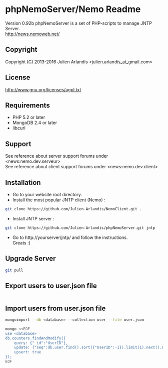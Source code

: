 phpNemoServer/Nemo Readme
===================

Version 0.92b 
phpNemoServer is a set of PHP-scripts to manage JNTP Server.  
http://news.nemoweb.net/

Copyright
---------

Copyright (C) 2013-2016
    Julien Arlandis <julien.arlandis_at_gmail.com>

License
-------

http://www.gnu.org/licenses/agpl.txt

Requirements
------------

* PHP 5.2 or later
* MongoDB 2.4 or later
* libcurl

Support
-------

See reference about server support forums under \<news:nemo.dev.serveur\>  
See reference about client support forums under \<news:nemo.dev.client\>

Installation
------

* Go to your website root directory.
* Install the most popular JNTP client (Nemo) :

```sh
git clone https://github.com/Julien-Arlandis/NemoClient.git .
```

* Install JNTP server :

```sh
git clone https://github.com/Julien-Arlandis/phpNemoServer.git jntp
```

* Go to http://yourserver/jntp/ and follow the instructions.  
Greats :)

Upgrade Server
-------

```sh
git pull
```

Export users to user.json file
-------

```mongoexport --db <database> --collection user --out user.json
```

Import users from user.json file
-------

```sh
mongoimport --db <database> --collection user --file user.json
```
```sh
mongo <<EOF
use <database>
db.counters.findAndModify({
    query: {"_id":"UserID"},
    update: {"seq":db.user.find().sort({"UserID":-1}).limit(1).next().UserID},
    upsert: true
});
EOF
```
